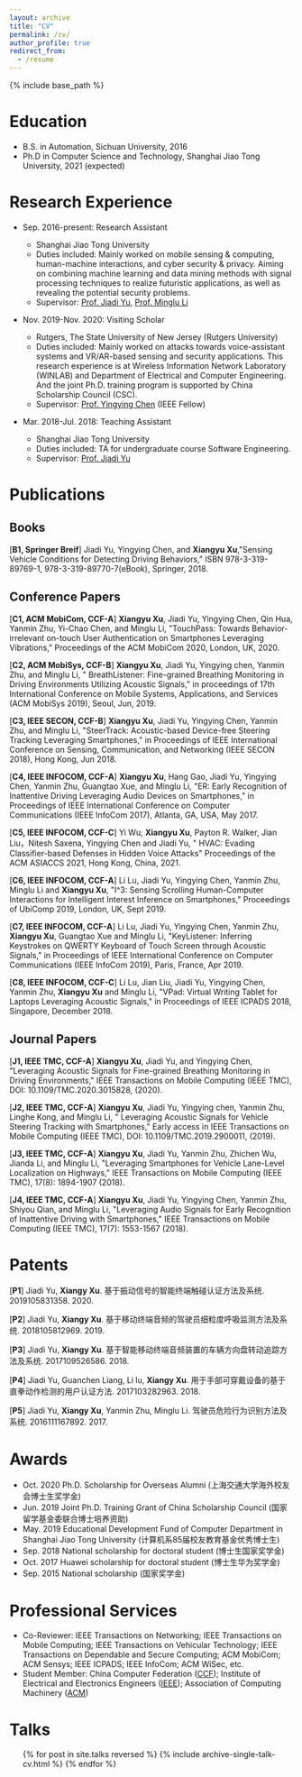```yaml
---
layout: archive
title: "CV"
permalink: /cv/
author_profile: true
redirect_from:
  - /resume
---
```


{% include base_path %}

Education
======
* B.S. in Automation, Sichuan University, 2016
* Ph.D in Computer Science and Technology, Shanghai Jiao Tong University, 2021 (expected)

Research Experience
======
* Sep. 2016-present: Research Assistant
  * Shanghai Jiao Tong University
  * Duties included: Mainly worked on mobile sensing & computing, human-machine interactions, and cyber security & privacy. Aiming on combining machine learning and data mining methods with signal processing techniques to realize futuristic applications, as well as revealing the potential security problems.
  * Supervisor: [Prof. Jiadi Yu](http://www.cs.sjtu.edu.cn/~jdyu/), [Prof. Minglu Li](http://www.cs.sjtu.edu.cn/PeopleDetail.aspx?id=93)

* Nov. 2019-Nov. 2020: Visiting Scholar
  * Rutgers, The State University of New Jersey (Rutgers University)
  * Duties included: Mainly worked on attacks towards voice-assistant systems and VR/AR-based sensing and security applications. This research experience is at Wireless Information Network Laboratory (WINLAB) and Department of Electrical and Computer Engineering. And the joint Ph.D. training program is supported by China Scholarship Council (CSC).
  * Supervisor: [Prof. Yingying Chen](http://www.winlab.rutgers.edu/~yychen/) (IEEE Fellow)

* Mar. 2018-Jul. 2018: Teaching Assistant
  * Shanghai Jiao Tong University
  * Duties included: TA for undergraduate course Software Engineering.
  * Supervisor: [Prof. Jiadi Yu](http://www.cs.sjtu.edu.cn/~jdyu/)


Publications
======

## Books 
[**B1, Springer Breif**] Jiadi Yu, Yingying Chen, and **Xiangyu Xu**,"Sensing Vehicle Conditions for Detecting Driving Behaviors," ISBN 978-3-319-89769-1, 978-3-319-89770-7(eBook), Springer, 2018.

## Conference Papers
[**C1, ACM MobiCom, CCF-A**] **Xiangyu Xu**, Jiadi Yu, Yingying Chen, Qin Hua, Yanmin Zhu, Yi-Chao Chen, and Minglu Li, "TouchPass: Towards Behavior-irrelevant on-touch User Authentication on Smartphones Leveraging Vibrations," Proceedings of the ACM MobiCom 2020, London, UK, 2020. 

[**C2, ACM MobiSys, CCF-B**] **Xiangyu Xu**, Jiadi Yu, Yingying chen, Yanmin Zhu, and Minglu Li, " BreathListener: Fine-grained Breathing Monitoring in Driving Environments Utilizing Acoustic Signals," in proceedings of 17th International Conference on Mobile Systems, Applications, and Services (ACM MobiSys 2019), Seoul, Jun, 2019.

[**C3, IEEE SECON, CCF-B**] **Xiangyu Xu**, Jiadi Yu, Yingying Chen, Yanmin Zhu, and Minglu Li, "SteerTrack: Acoustic-based Device-free Steering Tracking Leveraging Smartphones," in Proceedings of IEEE International Conference on Sensing, Communication, and Networking (IEEE SECON 2018), Hong Kong, Jun 2018.

[**C4, IEEE INFOCOM, CCF-A**] **Xiangyu Xu**, Hang Gao, Jiadi Yu, Yingying Chen, Yanmin Zhu, Guangtao Xue, and Minglu Li, "ER: Early Recognition of Inattentive Driving Leveraging Audio Devices on Smartphones," in Proceedings of IEEE International Conference on Computer Communications (IEEE InfoCom 2017), Atlanta, GA, USA, May 2017.

[**C5, IEEE INFOCOM, CCF-C**] Yi Wu, **Xiangyu Xu**, Payton R. Walker, Jian Liu，Nitesh Saxena, Yingying Chen and Jiadi Yu, " HVAC: Evading Classifier-based Defenses in Hidden Voice Attacks" Proceedings of the ACM ASIACCS 2021, Hong Kong, China, 2021. 

[**C6, IEEE INFOCOM, CCF-A**] Li Lu, Jiadi Yu, Yingying Chen, Yanmin Zhu, Minglu Li and **Xiangyu Xu**, "I^3: Sensing Scrolling Human-Computer Interactions for Intelligent Interest Inference on Smartphones," Proceedings of UbiComp 2019, London, UK, Sept 2019.

[**C7, IEEE INFOCOM, CCF-A**] Li Lu, Jiadi Yu, Yingying Chen, Yanmin Zhu, **Xiangyu Xu**, Guangtao Xue and Minglu Li, "KeyListener: Inferring Keystrokes on QWERTY Keyboard of Touch Screen through Acoustic Signals," in Proceedings of IEEE International Conference on Computer Communications (IEEE InfoCom 2019), Paris, France, Apr 2019.

[**C8, IEEE INFOCOM, CCF-C**] Li Lu, Jian Liu, Jiadi Yu, Yingying Chen, Yanmin Zhu, **Xiangyu Xu** and Minglu Li, "VPad: Virtual Writing Tablet for Laptops Leveraging Acoustic Signals," in Proceedings of IEEE ICPADS 2018, Singapore, December 2018.


## Journal Papers
[**J1, IEEE TMC, CCF-A**] **Xiangyu Xu**, Jiadi Yu, and Yingying Chen, "Leveraging Acoustic Signals for Fine-grained Breathing Monitoring in Driving Environments," IEEE Transactions on Mobile Computing (IEEE TMC), DOI: 10.1109/TMC.2020.3015828, (2020).

[**J2, IEEE TMC, CCF-A**] **Xiangyu Xu**, Jiadi Yu, Yingying chen, Yanmin Zhu, Linghe Kong, and Minglu Li, " Leveraging Acoustic Signals for Vehicle Steering Tracking with Smartphones," Early access in IEEE Transactions on Mobile Computing (IEEE TMC), DOI: 10.1109/TMC.2019.2900011, (2019).

[**J3, IEEE TMC, CCF-A**] **Xiangyu Xu**, Jiadi Yu, Yanmin Zhu, Zhichen Wu, Jianda Li, and Minglu Li, "Leveraging Smartphones for Vehicle Lane-Level Localization on Highways," IEEE Transactions on Mobile Computing (IEEE TMC), 17(8): 1894-1907 (2018).

[**J4, IEEE TMC, CCF-A**] **Xiangyu Xu**, Jiadi Yu, Yingying Chen, Yanmin Zhu, Shiyou Qian, and Minglu Li, "Leveraging Audio Signals for Early Recognition of Inattentive Driving with Smartphones," IEEE Transactions on Mobile Computing (IEEE TMC), 17(7): 1553-1567 (2018). 


Patents
======
[**P1**] Jiadi Yu, **Xiangy Xu**. 基于振动信号的智能终端触碰认证方法及系统. 2019105831358. 2020.

[**P2**] Jiadi Yu, **Xiangy Xu**. 基于移动终端音频的驾驶员细粒度呼吸监测方法及系统. 2018105812969. 2019.

[**P3**] Jiadi Yu, **Xiangy Xu**. 基于智能移动终端音频装置的车辆方向盘转动追踪方法及系统. 2017109526586. 2018.

[**P4**] Jiadi Yu, Guanchen Liang, Li lu, **Xiangy Xu**. 用于手部可穿戴设备的基于直拳动作检测的用户认证方法. 2017103282963. 2018.

[**P5**] Jiadi Yu, **Xiangy Xu**, Yanmin Zhu, Minglu Li. 驾驶员危险行为识别方法及系统. 2016111167892. 2017. 

Awards
======
* Oct. 2020 Ph.D. Scholarship for Overseas Alumni (上海交通大学海外校友会博士生奖学金)
* Jun. 2019 Joint Ph.D. Training Grant of China Scholarship Council (国家留学基金委联合博士培养资助)
* May. 2019 Educational Development Fund of Computer Department in Shanghai Jiao Tong University (计算机系85届校友教育基金优秀博士生)
* Sep. 2018 National scholarship for doctoral student  (博士生国家奖学金)
* Oct. 2017 Huawei scholarship for doctoral student (博士生华为奖学金)
* Sep. 2015 National scholarship (国家奖学金)

Professional Services
======
* Co-Reviewer: IEEE Transactions on Networking; IEEE Transactions on Mobile Computing; IEEE Transactions on Vehicular Technology; IEEE Transactions on Dependable and Secure Computing; ACM MobiCom; ACM Sensys; IEEE ICPADS; IEEE InfoCom; ACM WiSec, etc. 
* Student Member: China Computer Federation ([CCF](https://www.ccf.org.cn/)); Institute of Electrical and Electronics Engineers ([IEEE](https://www.ieee.org)); Association of Computing Machinery ([ACM](https://www.acm.org/))

Talks
======
  <ul>{% for post in site.talks reversed %}
    {% include archive-single-talk-cv.html %}
  {% endfor %}</ul>
  
  
  

